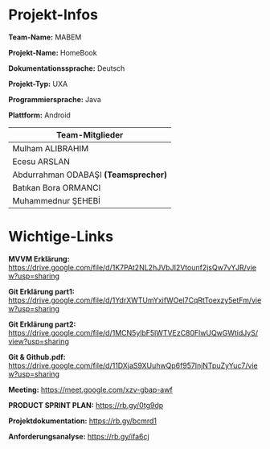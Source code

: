 
# Projekt-Infos

**Team-Name:** MABEM

**Projekt-Name:** HomeBook

**Dokumentationssprache:** Deutsch 

**Projekt-Typ:** UXA

**Programmiersprache:** Java 

**Plattform:** Android


| **Team-Mitglieder** |
| --- |
| Mulham ALIBRAHIM |
| Ecesu ARSLAN |
| Abdurrahman ODABAŞI **(Teamsprecher)** |
| Batıkan Bora ORMANCI |
| Muhammednur ŞEHEBİ |



# Wichtige-Links

**MVVM Erklärung:** <https://drive.google.com/file/d/1K7PAt2NL2hJVbJI2Vtounf2jsQw7vYJR/view?usp=sharing>

**Git Erklärung part1:** <https://drive.google.com/file/d/1YdrXWTUmYxifWOel7CqRtToexzy5etFm/view?usp=sharing>

**Git Erklärung part2:** <https://drive.google.com/file/d/1MCN5ylbF5lWTVEzC80FlwUQwGWtidJyS/view?usp=sharing>

**Git & Github.pdf:** <https://drive.google.com/file/d/11DXjaS9XUuhwQp6f957lnjNTpuZyYuc7/view?usp=sharing> 

**Meeting:** https://meet.google.com/xzv-gbap-awf

**PRODUCT SPRINT PLAN:** https://rb.gy/0tg9dp

**Projektdokumentation:** https://rb.gy/bcmrd1

**Anforderungsanalyse:** https://rb.gy/ifa6cj
